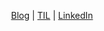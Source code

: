 <p align="center">
  <a href="https://velog.io/@2wndrhs">Blog</a> | <a href="https://til.joonggon.me/">TIL</a> | <a href="https://www.linkedin.com/in/2wndrhs">LinkedIn</a>
</p>
